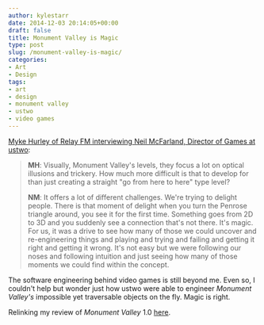 ```yaml
---
author: kylestarr
date: 2014-12-03 20:14:05+00:00
draft: false
title: Monument Valley is Magic
type: post
slug: /monument-valley-is-magic/
categories:
- Art
- Design
tags:
- art
- design
- monument valley
- ustwo
- video games
---
```


[Myke Hurley of Relay FM interviewing Neil McFarland, Director of Games at ustwo](https://itunes.apple.com/us/podcast/monument-valley-meet-developer/id947965068?mt=2):

> **MH**: Visually, Monument Valley's levels, they focus a lot on optical illusions and trickery. How much more difficult is that to develop for than just creating a straight "go from here to here" type level?
>
> **NM**: It offers a lot of different challenges. We're trying to delight people. There is that moment of delight when you turn the Penrose triangle around, you see it for the first time. Something goes from 2D to 3D and you suddenly see a connection that's not there. It's magic. For us, it was a drive to see how many of those we could uncover and re-engineering things and playing and trying and failing and getting it right and getting it wrong. It's not easy but we were following our noses and following intuition and just seeing how many of those moments we could find within the concept.

The software engineering behind video games is still beyond me. Even so, I couldn't help but wonder just how ustwo were able to engineer _Monument Valley's_ impossible yet traversable objects on the fly. Magic is right.

Relinking my review of _Monument Valley_ 1.0 [here](/2014/04/06/monument-valley-a-review/).
